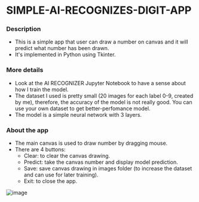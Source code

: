 # SIMPLE-AI-RECOGNIZES-DIGIT-APP

### Description
* This is a simple app that user can draw a number on canvas and it will predict what number has been drawn.
* It's implemented in Python using Tkinter.

### More details
* Look at the AI RECOGNIZER Jupyter Notebook to have a sense about how I train the model.
* The dataset I used is pretty small (20 images for each label 0-9, created by me), therefore, the accuracy of the model is not really good. You can use your own dataset to get better-perfomance model.
* The model is a simple neural network with 3 layers.

### About the app
* The main canvas is used to draw number by dragging mouse.
* There are 4 buttons:
  * Clear: to clear the canvas drawing.
  * Predict: take the canvas number and display model prediction.
  * Save: save canvas drawing in images folder (to increase the dataset and can use for later training).
  * Exit: to close the app.

![image](https://user-images.githubusercontent.com/70113806/124999594-59243180-e003-11eb-80e9-5614e67bcf42.PNG)
